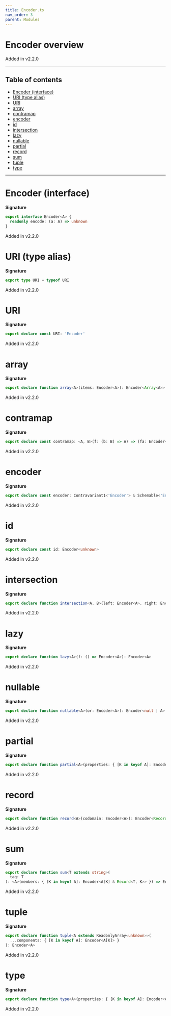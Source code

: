 ```yaml
---
title: Encoder.ts
nav_order: 3
parent: Modules
---
```


# Encoder overview

Added in v2.2.0

---

<h2 class="text-delta">Table of contents</h2>

- [Encoder (interface)](#encoder-interface)
- [URI (type alias)](#uri-type-alias)
- [URI](#uri)
- [array](#array)
- [contramap](#contramap)
- [encoder](#encoder)
- [id](#id)
- [intersection](#intersection)
- [lazy](#lazy)
- [nullable](#nullable)
- [partial](#partial)
- [record](#record)
- [sum](#sum)
- [tuple](#tuple)
- [type](#type)

---

# Encoder (interface)

**Signature**

```ts
export interface Encoder<A> {
  readonly encode: (a: A) => unknown
}
```

Added in v2.2.0

# URI (type alias)

**Signature**

```ts
export type URI = typeof URI
```

Added in v2.2.0

# URI

**Signature**

```ts
export declare const URI: 'Encoder'
```

Added in v2.2.0

# array

**Signature**

```ts
export declare function array<A>(items: Encoder<A>): Encoder<Array<A>>
```

Added in v2.2.0

# contramap

**Signature**

```ts
export declare const contramap: <A, B>(f: (b: B) => A) => (fa: Encoder<A>) => Encoder<B>
```

Added in v2.2.0

# encoder

**Signature**

```ts
export declare const encoder: Contravariant1<'Encoder'> & Schemable<'Encoder'>
```

Added in v2.2.0

# id

**Signature**

```ts
export declare const id: Encoder<unknown>
```

Added in v2.2.0

# intersection

**Signature**

```ts
export declare function intersection<A, B>(left: Encoder<A>, right: Encoder<B>): Encoder<A & B>
```

Added in v2.2.0

# lazy

**Signature**

```ts
export declare function lazy<A>(f: () => Encoder<A>): Encoder<A>
```

Added in v2.2.0

# nullable

**Signature**

```ts
export declare function nullable<A>(or: Encoder<A>): Encoder<null | A>
```

Added in v2.2.0

# partial

**Signature**

```ts
export declare function partial<A>(properties: { [K in keyof A]: Encoder<A[K]> }): Encoder<Partial<A>>
```

Added in v2.2.0

# record

**Signature**

```ts
export declare function record<A>(codomain: Encoder<A>): Encoder<Record<string, A>>
```

Added in v2.2.0

# sum

**Signature**

```ts
export declare function sum<T extends string>(
  tag: T
): <A>(members: { [K in keyof A]: Encoder<A[K] & Record<T, K>> }) => Encoder<A[keyof A]>
```

Added in v2.2.0

# tuple

**Signature**

```ts
export declare function tuple<A extends ReadonlyArray<unknown>>(
  ...components: { [K in keyof A]: Encoder<A[K]> }
): Encoder<A>
```

Added in v2.2.0

# type

**Signature**

```ts
export declare function type<A>(properties: { [K in keyof A]: Encoder<A[K]> }): Encoder<A>
```

Added in v2.2.0
